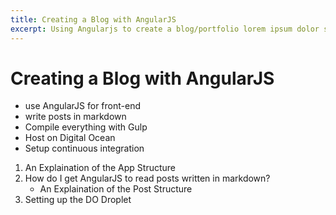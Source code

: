 ```yaml
---
title: Creating a Blog with AngularJS
excerpt: Using Angularjs to create a blog/portfolio lorem ipsum dolor sit amet consectetur
---
```


# Creating a Blog with AngularJS

- use AngularJS for front-end
- write posts in markdown
- Compile everything with Gulp
- Host on Digital Ocean
- Setup continuous integration

1. An Explaination of the App Structure
2. How do I get AngularJS to read posts written in markdown?
	- An Explaination of the Post Structure
3. Setting up the DO Droplet

